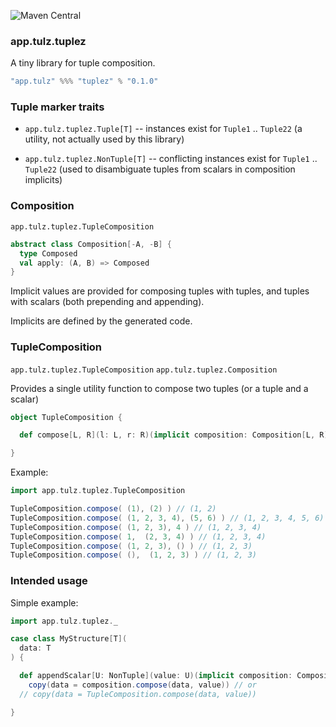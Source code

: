 ![Maven Central](https://img.shields.io/maven-central/v/app.tulz/tuplez_sjs1_2.13.svg)

### app.tulz.tuplez

A tiny library for tuple composition.

```scala
"app.tulz" %%% "tuplez" % "0.1.0" 
```

### Tuple marker traits

* `app.tulz.tuplez.Tuple[T]` -- instances exist for `Tuple1` .. `Tuple22` (a utility, not actually used by this library)

* `app.tulz.tuplez.NonTuple[T]` -- conflicting instances exist for `Tuple1` .. `Tuple22` (used to disambiguate tuples from scalars in composition implicits)


### Composition

`app.tulz.tuplez.TupleComposition`

```scala
abstract class Composition[-A, -B] {
  type Composed
  val apply: (A, B) => Composed
}
```

Implicit values are provided for composing tuples with tuples, and tuples with scalars (both prepending and appending). 

Implicits are defined by the generated code.

### TupleComposition

`app.tulz.tuplez.TupleComposition`
`app.tulz.tuplez.Composition`

Provides a single utility function to compose two tuples (or a tuple and a scalar)

```scala
object TupleComposition {

  def compose[L, R](l: L, r: R)(implicit composition: Composition[L, R]): composition.Composed = composition.compose(l, r)

}

```

Example:

```scala
import app.tulz.tuplez.TupleComposition

TupleComposition.compose( (1), (2) ) // (1, 2)
TupleComposition.compose( (1, 2, 3, 4), (5, 6) ) // (1, 2, 3, 4, 5, 6)
TupleComposition.compose( (1, 2, 3), 4 ) // (1, 2, 3, 4)
TupleComposition.compose( 1,  (2, 3, 4) ) // (1, 2, 3, 4)
TupleComposition.compose( (1, 2, 3), () ) // (1, 2, 3)
TupleComposition.compose( (),  (1, 2, 3) ) // (1, 2, 3)
```

### Intended usage

Simple example:

```scala
import app.tulz.tuplez._

case class MyStructure[T](
  data: T
) {

  def appendScalar[U: NonTuple](value: U)(implicit composition: Composition[T, U]): MyStructure[composition.Composed] = 
    copy(data = composition.compose(data, value)) // or 
  // copy(data = TupleComposition.compose(data, value))

}
```
